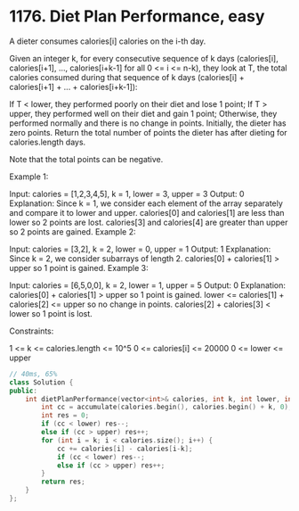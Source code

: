 # 1176. Diet Plan Performance, easy
A dieter consumes calories[i] calories on the i-th day. 

Given an integer k, for every consecutive sequence of k days (calories[i], calories[i+1], ..., calories[i+k-1] for all 0 <= i <= n-k), they look at T, the total calories consumed during that sequence of k days (calories[i] + calories[i+1] + ... + calories[i+k-1]):

If T < lower, they performed poorly on their diet and lose 1 point; 
If T > upper, they performed well on their diet and gain 1 point;
Otherwise, they performed normally and there is no change in points.
Initially, the dieter has zero points. Return the total number of points the dieter has after dieting for calories.length days.

Note that the total points can be negative.

Example 1:

Input: calories = [1,2,3,4,5], k = 1, lower = 3, upper = 3
Output: 0
Explanation: Since k = 1, we consider each element of the array separately and compare it to lower and upper.
calories[0] and calories[1] are less than lower so 2 points are lost.
calories[3] and calories[4] are greater than upper so 2 points are gained.
Example 2:

Input: calories = [3,2], k = 2, lower = 0, upper = 1
Output: 1
Explanation: Since k = 2, we consider subarrays of length 2.
calories[0] + calories[1] > upper so 1 point is gained.
Example 3:

Input: calories = [6,5,0,0], k = 2, lower = 1, upper = 5
Output: 0
Explanation:
calories[0] + calories[1] > upper so 1 point is gained.
lower <= calories[1] + calories[2] <= upper so no change in points.
calories[2] + calories[3] < lower so 1 point is lost.
 

Constraints:

1 <= k <= calories.length <= 10^5
0 <= calories[i] <= 20000
0 <= lower <= upper

```c++
// 40ms, 65%
class Solution {
public:
    int dietPlanPerformance(vector<int>& calories, int k, int lower, int upper) {
        int cc = accumulate(calories.begin(), calories.begin() + k, 0);
        int res = 0;
        if (cc < lower) res--;
        else if (cc > upper) res++;
        for (int i = k; i < calories.size(); i++) {
            cc += calories[i] - calories[i-k];
            if (cc < lower) res--;
            else if (cc > upper) res++;
        }
        return res;
    }
};
```